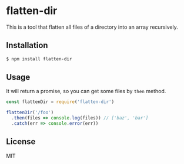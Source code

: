# flatten-dir

This is a tool that flatten all files of a directory into an array recursively.

## Installation

```bash
$ npm install flatten-dir
```

## Usage

It will return a promise, so you can get some files by ```then``` method.

```js
const flattenDir = require('flatten-dir')

flattenDir('/foo')
  .then(files => console.log(files)) // ['baz', 'bar']
  .catch(err => console.error(err))
```

## License

MIT
